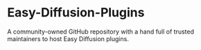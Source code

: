 # Easy-Diffusion-Plugins
A community-owned GitHub repository with a hand full of trusted maintainers to host Easy Diffusion plugins.
